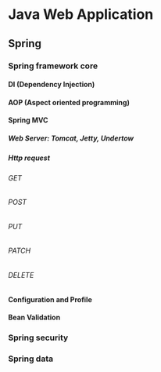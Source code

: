 # Java Web Application

## Spring
### Spring framework core
#### DI (Dependency Injection)
#### AOP (Aspect oriented programming)
#### Spring MVC
##### Web Server: Tomcat, Jetty, Undertow
##### Http request
###### GET
###### POST
###### PUT
###### PATCH
###### DELETE
#### Configuration and Profile
#### Bean Validation

### Spring security
### Spring data